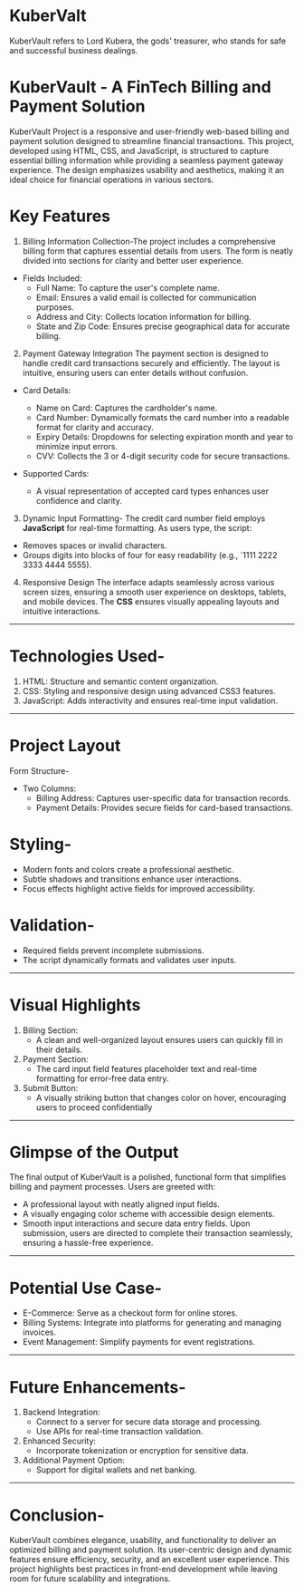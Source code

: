 # KuberValt
KuberVault refers to Lord Kubera, the gods' treasurer, who stands for safe and successful business dealings.

# KuberVault - A FinTech Billing and Payment Solution

KuberVault Project is a responsive and user-friendly web-based billing and payment solution designed to streamline financial transactions. This project, developed using HTML, CSS, and JavaScript, is structured to capture essential billing information while providing a seamless payment gateway experience. The design emphasizes usability and aesthetics, making it an ideal choice for financial operations in various sectors.

# Key Features
1. Billing Information Collection-The project includes a comprehensive billing form that captures essential details from users. The form is neatly divided into sections for clarity and better user experience.

- Fields Included:
  - Full Name: To capture the user's complete name.
  - Email: Ensures a valid email is collected for communication purposes.
  - Address and City: Collects location information for billing.
  - State and Zip Code: Ensures precise geographical data for accurate billing.

2. Payment Gateway Integration
The payment section is designed to handle credit card transactions securely and efficiently. The layout is intuitive, ensuring users can enter details without confusion.

- Card Details:
  - Name on Card: Captures the cardholder's name.
  - Card Number: Dynamically formats the card number into a readable format for clarity and accuracy.
  - Expiry Details: Dropdowns for selecting expiration month and year to minimize input errors.
  - CVV: Collects the 3 or 4-digit security code for secure transactions.
  
- Supported Cards:
  - A visual representation of accepted card types enhances user confidence and clarity.

3. Dynamic Input Formatting-
The credit card number field employs **JavaScript** for real-time formatting. As users type, the script:
- Removes spaces or invalid characters.
- Groups digits into blocks of four for easy readability (e.g., `1111 2222 3333 4444 5555).

4. Responsive Design
The interface adapts seamlessly across various screen sizes, ensuring a smooth user experience on desktops, tablets, and mobile devices. The **CSS** ensures visually appealing layouts and intuitive interactions.

---
# Technologies Used-
1. HTML: Structure and semantic content organization.
2. CSS: Styling and responsive design using advanced CSS3 features.
3. JavaScript: Adds interactivity and ensures real-time input validation.

---
# Project Layout
Form Structure-
- Two Columns:
  - Billing Address: Captures user-specific data for transaction records.
  - Payment Details: Provides secure fields for card-based transactions.
# Styling-
- Modern fonts and colors create a professional aesthetic.
- Subtle shadows and transitions enhance user interactions.
- Focus effects highlight active fields for improved accessibility.
# Validation-
- Required fields prevent incomplete submissions.
- The script dynamically formats and validates user inputs.

---
# Visual Highlights
1. Billing Section:
   - A clean and well-organized layout ensures users can quickly fill in their details.
2. Payment Section:
   - The card input field features placeholder text and real-time formatting for error-free data entry.
3. Submit Button:
   - A visually striking button that changes color on hover, encouraging users to proceed confidentially
---
# Glimpse of the Output

The final output of KuberVault is a polished, functional form that simplifies billing and payment processes. Users are greeted with:
- A professional layout with neatly aligned input fields.
- A visually engaging color scheme with accessible design elements.
- Smooth input interactions and secure data entry fields.
Upon submission, users are directed to complete their transaction seamlessly, ensuring a hassle-free experience.
---
# Potential Use Case-
- E-Commerce: Serve as a checkout form for online stores.
- Billing Systems: Integrate into platforms for generating and managing invoices.
- Event Management: Simplify payments for event registrations.
---
# Future Enhancements-
1. Backend Integration:
   - Connect to a server for secure data storage and processing.
   - Use APIs for real-time transaction validation.
2. Enhanced Security:
   - Incorporate tokenization or encryption for sensitive data.
3. Additional Payment Option:
   - Support for digital wallets and net banking.
---
# Conclusion-
KuberVault combines elegance, usability, and functionality to deliver an optimized billing and payment solution. Its user-centric design and dynamic features ensure efficiency, security, and an excellent user experience. This project highlights best practices in front-end development while leaving room for future scalability and integrations.


